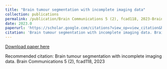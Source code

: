 ```yaml
---
title: "Brain tumour segmentation with incomplete imaging data"
collection: publications
permalink: /publication/Brain Communications 5 (2), fcad118, 2023-Brain tumour segmentation with incomplete imaging data
date: 2023.0
paperurl: 'https://scholar.google.com/citations?view_op=view_citation&hl=en&user=CVvowJAAAAAJ&pagesize=100&citation_for_view=CVvowJAAAAAJ:lSLTfruPkqcC'
citation: 'Brain tumour segmentation with incomplete imaging data. Brain Communications 5 (2), fcad118, 2023'
---
```

[Download paper here](https://scholar.google.com/citations?view_op=view_citation&hl=en&user=CVvowJAAAAAJ&pagesize=100&citation_for_view=CVvowJAAAAAJ:lSLTfruPkqcC)

Recommended citation: Brain tumour segmentation with incomplete imaging data. Brain Communications 5 (2), fcad118, 2023